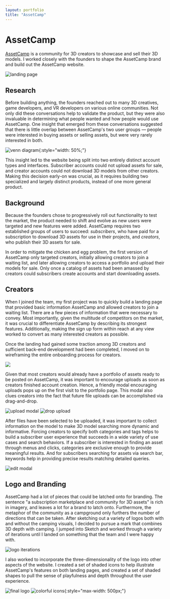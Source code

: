 ```yaml
---
layout: portfolio
title: "AssetCamp"
---
```


# AssetCamp

[AssetCamp](http://assetcamp.io) is a community for 3D creators to showcase and sell their 3D models. I worked closely with the founders to shape the AssetCamp brand and build out the AssetCamp website.

![landing page]({{site.baseurl}}/images/assetcamp-images/assetcamp-landing.png)

## Research

Before building anything, the founders reached out to many 3D creatives, game developers, and VR developers on various online communities. Not only did these conversations help to validate the product, but they were also invaluable in determining what people wanted and how people would use AssetCamp. One insight that emerged from these conversations suggested that there is little overlap between AssetCamp's two user groups — people were interested in buying assets or selling assets, but were very rarely interested in both.

![venn diagram]({{site.baseurl}}/images/assetcamp-images/assetcamp-venn.png){:style="width: 50%;"}

This insight led to the website being split into two entirely distinct account types and interfaces. Subscriber accounts could not upload assets for sale, and creator accounts could not download 3D models from other creators. Making this decision early-on was crucial, as it requires building two specialized and largely distinct products, instead of one more general product.

## Background

Because the founders chose to progressively roll out functionality to test the market, the product needed to shift and evolve as new users were targeted and new features were added. AssetCamp requires two established groups of users to succeed: *subscribers*, who have paid for a subscription to download 3D assets for use in their projects, and *creators*, who publish their 3D assets for sale.

In order to mitigate the chicken and egg problem, the first version of AssetCamp only targeted creators, initially allowing creators to join a waiting list, and later allowing creators to access a portfolio and upload their models for sale. Only once a catalog of assets had been amassed by creators could subscribers create accounts and start downloading assets.

## Creators

When I joined the team, my first project was to quickly build a landing page that provided basic information AssetCamp and allowed creators to join a waiting list. There are a few pieces of information that were necessary to convey. Most importantly, given the multitude of competitors on the market, it was crucial to differentiate AssetCamp by describing its strongest features. Additionally, making the sign up form within reach at any view worked to convert as many interested creators as possible.

Once the landing had gained some traction among 3D creators and sufficient back-end development had been completed, I moved on to wireframing the entire onboarding process for creators.

<div>
	<img src="{{site.baseurl}}/images/assetcamp-images/assetcamp-creatorwireframes.png" class="magnify">
</div>

Given that most creators would already have a portfolio of assets ready to be posted on AssetCamp, it was important to encourage uploads as soon as creators finished account creation. Hence, a friendly modal encouraging uploads pops up on the first visit to the portfolio page. This modal also clues creators into the fact that future file uploads can be accomplished via drag-and-drop.

![upload modal]({{site.baseurl}}/images/assetcamp-images/assetcamp-uploadmodal.png)
![drop upload]({{site.baseurl}}/images/assetcamp-images/assetcamp-dropupload.png)

After files have been selected to be uploaded, it was important to collect information on the model to make 3D model searching more dynamic and informative. Forcing creators to specify both categories and tags helps to build a subscriber user experience that succeeds in a wide variety of use cases and search behaviors. If a subscriber is interested in finding an asset through menus and clicks, categories are exclusive enough to provide meaningful results. And for subscribers searching for assets via search bar, keywords help in providing precise results matching detailed queries.

![edit modal]({{site.baseurl}}/images/assetcamp-images/assetcamp-editmodal.png)

## Logo and Branding

AssetCamp had a lot of pieces that could be latched onto for branding. The sentence "a subscription marketplace and community for 3D assets" is rich in imagery, and leaves a lot for a brand to latch onto. Furthermore, the metaphor of the community as a campground only furthers the number of directions that can be taken. After sketching out a variety of logos both with and without the camping visuals, I decided to pursue a mark that combines 3D depth with camping. I jumped into Sketch and worked through a variety of iterations until I landed on something that the team and I were happy with.

![logo iterations]({{site.baseurl}}/images/assetcamp-images/assetcamp-logos.png)

I also worked to incorporate the three-dimensionality of the logo into other aspects of the website. I created a set of shaded icons to help illustrate AssetCamp's features on both landing pages, and created a set of shaded shapes to pull the sense of playfulness and depth throughout the user experience.

![final logo]({{site.baseurl}}/images/assetcamp-images/assetcamp-logo.png)
![colorful icons]({{site.baseurl}}/images/assetcamp-images/assetcamp-icons.png){:style="max-width: 500px;"}







